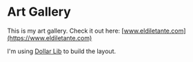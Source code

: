 # Art Gallery

This is my art gallery. Check it out here: [www.eldiletante.com](https://www.eldiletante.com)

I'm using [Dollar Lib](https://github.com/beovideskevin/dollarlib) to build the layout. 
